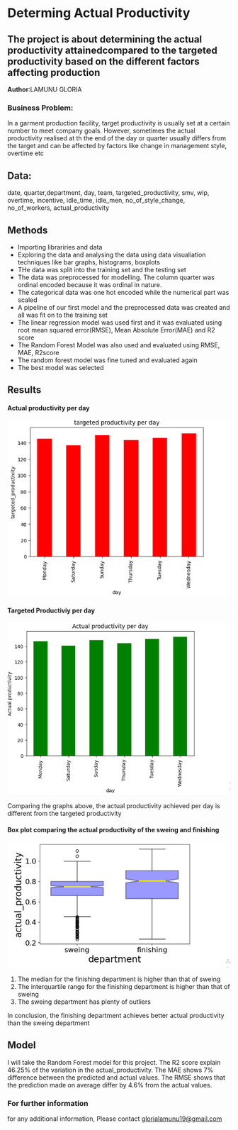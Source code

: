 # Determing Actual Productivity
## The project is about determining the actual productivity attainedcompared to the targeted productivity based on the different factors affecting production

**Author**:LAMUNU GLORIA

### Business Problem:
In a garment production facility, target productivity is usually set at a certain number to meet company goals. However, sometimes the actual productivity realised at th
the end of the day or quarter usually differs from the target and can be affected by factors like change in management style, overtime etc


## Data:
date, quarter,department, day, team, targeted_productivity, smv, wip, overtime, incentive, idle_time, idle_men, no_of_style_change, no_of_workers, 
actual_productivity

## Methods
- Importing librariries and data
- Exploring the data and analysing the data using data visualiation techniques like bar graphs, histograms, boxplots
- THe data was split into the training set and the testing set
- The data was preprocessed for modelling. The column quarter was ordinal encoded because it was ordinal in nature. 
- The categorical data was one hot encoded while the numerical part was scaled
- A pipeline of our first model and the preprocessed data was created and all was fit on to the training set
- The linear regression model was used first and it was evaluated using root mean squared error(RMSE), Mean Absolute Error(MAE) and R2 score
- The Random Forest Model was also used and evaluated using RMSE, MAE, R2score
- The random forest model was fine tuned and evaluated again
- The best model was selected

## Results

#### Actual productivity per day
![My Image](https://github.com/Gloria-L19/Possible-data-sets/blob/main/Capture%201.PNG)

#### Targeted Productiviy per day

![My Image](https://github.com/Gloria-L19/Possible-data-sets/blob/main/Capture%202.PNG)

Comparing the graphs above, the actual productivity achieved per day is different from the targeted productivity

#### Box plot comparing the actual productivity of the sweing and finishing
![My Image](https://github.com/Gloria-L19/Possible-data-sets/blob/main/Capture%203.PNG)
1.   The median for the finishing department is higher than that of sweing 
2.   The interquartile range for the finishing department is higher than that of sweing
3.   The sweing department has plenty of outliers

In conclusion, the finishing department achieves better actual productivity than the sweing department


## Model
I will take the Random Forest model for this project. The R2 score explain 46.25% of the variation in the actual_productivity. The MAE shows 7% difference between the predicted and actual values. The RMSE shows that the prediction made on average differ by 4.6% from the actual values.


### For further information

for any additional information, Please contact glorialamunu19@gmail.com
